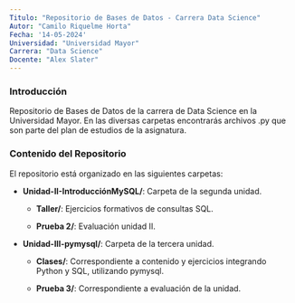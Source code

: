 ```yaml
---
Titulo: "Repositorio de Bases de Datos - Carrera Data Science"
Autor: "Camilo Riquelme Horta"
Fecha: '14-05-2024'
Universidad: "Universidad Mayor"
Carrera: "Data Science" 
Docente: "Alex Slater" 
---
```


### Introducción

Repositorio de Bases de Datos de la carrera de Data Science en la Universidad Mayor. 
En las diversas carpetas encontrarás archivos .py que son parte del plan de estudios de la asignatura.

### Contenido del Repositorio

El repositorio está organizado en las siguientes carpetas:

- **Unidad-II-IntroducciónMySQL/**: Carpeta de la segunda unidad.

  - **Taller/**: Ejercicios formativos de consultas SQL.

  - **Prueba 2/**: Evaluación unidad II.

- **Unidad-III-pymysql/**: Carpeta de la tercera unidad.
  
  - **Clases/**: Correspondiente a contenido y ejercicios integrando Python y SQL, utilizando pymysql.
    
  - **Prueba 3/**: Correspondiente a evaluación de la unidad.
